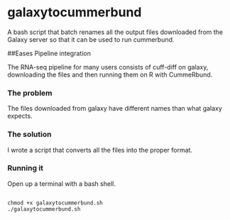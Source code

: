 
galaxytocummerbund
=============

A bash script that batch renames all the output files downloaded from the
Galaxy server so that it can be used to run cummerbund.

##Eases Pipeline integration

The RNA-seq pipeline for many users consists of cuff-diff on galaxy,
downloading the files and then running them on R with CummeRbund. 

### The problem

The files downloaded from galaxy have different names than what galaxy expects.

### The solution

I wrote a script that converts all the files into the proper format.

### Running it

Open up a terminal with a bash shell.

<code>
chmod +x galaxytocummerbund.sh
./galaxytocummerbund.sh
</code>


